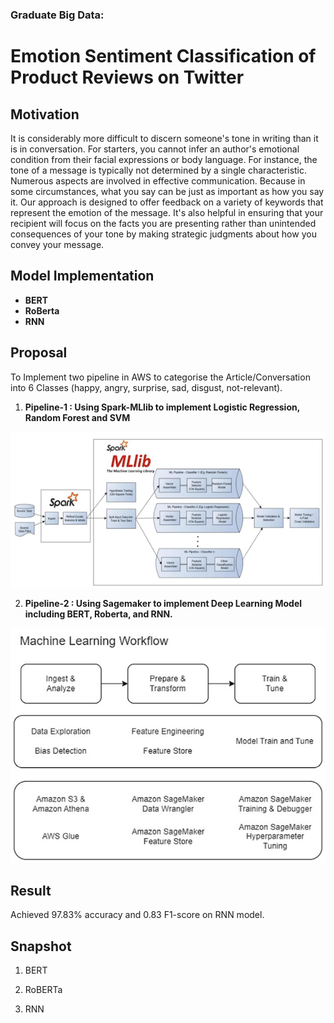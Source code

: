 ### Graduate Big Data:
# Emotion Sentiment Classification of Product Reviews on Twitter

## Motivation
It is considerably more difficult to discern someone's tone in writing than it is in conversation. For starters, you cannot infer an author's emotional condition from their facial expressions or body language. For instance, the tone of a message is typically not determined by a single characteristic. Numerous aspects are involved in effective communication. Because in some circumstances, what you say can be just as important as how you say it. Our approach is designed to offer feedback on a variety of keywords that represent the emotion of the message. It's also helpful in ensuring that your recipient will focus on the facts you are presenting rather than unintended consequences of your tone by making strategic judgments about how you convey your message.

## Model Implementation
- **BERT**
- **RoBerta**
- **RNN**


## Proposal

To Implement two pipeline in AWS to categorise the Article/Conversation into 6 Classes (happy, angry, surprise, sad, disgust, not-relevant).

1. **Pipeline-1 : Using Spark-MLlib to implement Logistic Regression, Random Forest and SVM**

![SparkMl](https://github.com/Ashleshk/Emotion-Sentiment-Classification-of-Product-Reviews-on-Twitter/blob/main/BERT%20Results/arch1.png)

2.  **Pipeline-2 : Using Sagemaker to implement Deep Learning Model including BERT, Roberta, and RNN.**


![ML in Sagemaneker](https://github.com/Ashleshk/Emotion-Sentiment-Classification-of-Product-Reviews-on-Twitter/blob/main/BERT%20Results/Arch-02.png)

## Result

Achieved 97.83% accuracy and 0.83 F1-score on RNN model.

## Snapshot
1. BERT

2. RoBERTa

3. RNN
